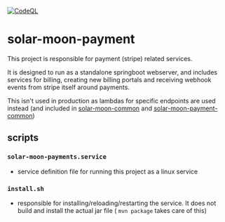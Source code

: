 [![CodeQL](https://github.com/bigboxer23/solar-moon-payment/actions/workflows/codeql.yml/badge.svg)](https://github.com/bigboxer23/solar-moon-payment/actions/workflows/codeql.yml)

# solar-moon-payment

This project is responsible for payment (stripe) related services.

It is designed to run as a standalone springboot webserver, and includes services for billing, creating new billing portals
and receiving webhook events from stripe itself around payments.

This isn't used in production as lambdas for specific endpoints are used instead (and included in [solar-moon-common](https://github.com/bigboxer23/solar-moon-common)
and [solar-moon-payment-common](https://github.com/bigboxer23/solar-moon-payment-common))

## scripts

### `solar-moon-payments.service`

- service definition file for running this project as a linux service

### `install.sh`

- responsible for installing/reloading/restarting the service. It does not build and install the actual jar file ( `mvn package`
  takes care of this)

